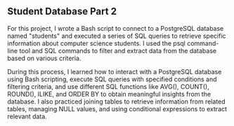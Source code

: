 ## Student Database Part 2

For this project, I wrote a Bash script to connect to a PostgreSQL database named "students" and executed a series of SQL queries to retrieve specific information about computer science students. I used the psql command-line tool and SQL commands to filter and extract data from the database based on various criteria.

During this process, I learned how to interact with a PostgreSQL database using Bash scripting, execute SQL queries with specified conditions and filtering criteria, and use different SQL functions like AVG(), COUNT(), ROUND(), ILIKE, and ORDER BY to obtain meaningful insights from the database. I also practiced joining tables to retrieve information from related tables, managing NULL values, and using conditional expressions to extract relevant data.
